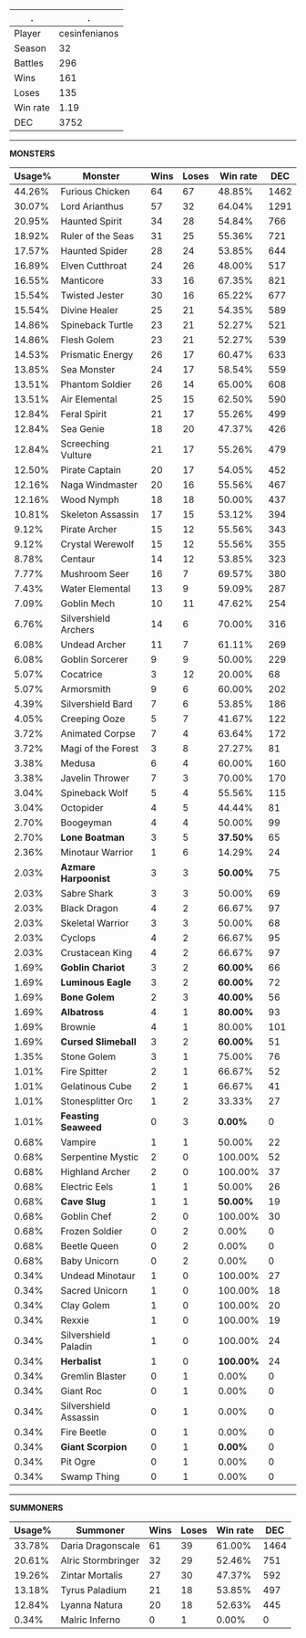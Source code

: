 .|.
|-|-
Player|cesinfenianos
Season|32
Battles|296
Wins|161
Loses|135
Win rate|1.19
DEC|3752

---
**MONSTERS**

Usage%|Monster|Wins|Loses|Win rate|DEC|
-|-|-|-|-|-|
44.26%|Furious Chicken|64|67|48.85%|1462|
30.07%|Lord Arianthus|57|32|64.04%|1291|
20.95%|Haunted Spirit|34|28|54.84%|766|
18.92%|Ruler of the Seas|31|25|55.36%|721|
17.57%|Haunted Spider|28|24|53.85%|644|
16.89%|Elven Cutthroat|24|26|48.00%|517|
16.55%|Manticore|33|16|67.35%|821|
15.54%|Twisted Jester|30|16|65.22%|677|
15.54%|Divine Healer|25|21|54.35%|589|
14.86%|Spineback Turtle|23|21|52.27%|521|
14.86%|Flesh Golem|23|21|52.27%|539|
14.53%|Prismatic Energy|26|17|60.47%|633|
13.85%|Sea Monster|24|17|58.54%|559|
13.51%|Phantom Soldier|26|14|65.00%|608|
13.51%|Air Elemental|25|15|62.50%|590|
12.84%|Feral Spirit|21|17|55.26%|499|
12.84%|Sea Genie|18|20|47.37%|426|
12.84%|Screeching Vulture|21|17|55.26%|479|
12.50%|Pirate Captain|20|17|54.05%|452|
12.16%|Naga Windmaster|20|16|55.56%|467|
12.16%|Wood Nymph|18|18|50.00%|437|
10.81%|Skeleton Assassin|17|15|53.12%|394|
9.12%|Pirate Archer|15|12|55.56%|343|
9.12%|Crystal Werewolf|15|12|55.56%|355|
8.78%|Centaur|14|12|53.85%|323|
7.77%|Mushroom Seer|16|7|69.57%|380|
7.43%|Water Elemental|13|9|59.09%|287|
7.09%|Goblin Mech|10|11|47.62%|254|
6.76%|Silvershield Archers|14|6|70.00%|316|
6.08%|Undead Archer|11|7|61.11%|269|
6.08%|Goblin Sorcerer|9|9|50.00%|229|
5.07%|Cocatrice|3|12|20.00%|68|
5.07%|Armorsmith|9|6|60.00%|202|
4.39%|Silvershield Bard|7|6|53.85%|186|
4.05%|Creeping Ooze|5|7|41.67%|122|
3.72%|Animated Corpse|7|4|63.64%|172|
3.72%|Magi of the Forest|3|8|27.27%|81|
3.38%|Medusa|6|4|60.00%|160|
3.38%|Javelin Thrower|7|3|70.00%|170|
3.04%|Spineback Wolf|5|4|55.56%|115|
3.04%|Octopider|4|5|44.44%|81|
2.70%|Boogeyman|4|4|50.00%|99|
2.70%|**Lone Boatman**|3|5|**37.50%**|65|
2.36%|Minotaur Warrior|1|6|14.29%|24|
2.03%|**Azmare Harpoonist**|3|3|**50.00%**|75|
2.03%|Sabre Shark|3|3|50.00%|69|
2.03%|Black Dragon|4|2|66.67%|97|
2.03%|Skeletal Warrior|3|3|50.00%|68|
2.03%|Cyclops|4|2|66.67%|95|
2.03%|Crustacean King|4|2|66.67%|97|
1.69%|**Goblin Chariot**|3|2|**60.00%**|66|
1.69%|**Luminous Eagle**|3|2|**60.00%**|72|
1.69%|**Bone Golem**|2|3|**40.00%**|56|
1.69%|**Albatross**|4|1|**80.00%**|93|
1.69%|Brownie|4|1|80.00%|101|
1.69%|**Cursed Slimeball**|3|2|**60.00%**|51|
1.35%|Stone Golem|3|1|75.00%|76|
1.01%|Fire Spitter|2|1|66.67%|52|
1.01%|Gelatinous Cube|2|1|66.67%|41|
1.01%|Stonesplitter Orc|1|2|33.33%|27|
1.01%|**Feasting Seaweed**|0|3|**0.00%**|0|
0.68%|Vampire|1|1|50.00%|22|
0.68%|Serpentine Mystic|2|0|100.00%|52|
0.68%|Highland Archer|2|0|100.00%|37|
0.68%|Electric Eels|1|1|50.00%|26|
0.68%|**Cave Slug**|1|1|**50.00%**|19|
0.68%|Goblin Chef|2|0|100.00%|30|
0.68%|Frozen Soldier|0|2|0.00%|0|
0.68%|Beetle Queen|0|2|0.00%|0|
0.68%|Baby Unicorn|0|2|0.00%|0|
0.34%|Undead Minotaur|1|0|100.00%|27|
0.34%|Sacred Unicorn|1|0|100.00%|18|
0.34%|Clay Golem|1|0|100.00%|20|
0.34%|Rexxie|1|0|100.00%|19|
0.34%|Silvershield Paladin|1|0|100.00%|24|
0.34%|**Herbalist**|1|0|**100.00%**|24|
0.34%|Gremlin Blaster|0|1|0.00%|0|
0.34%|Giant Roc|0|1|0.00%|0|
0.34%|Silvershield Assassin|0|1|0.00%|0|
0.34%|Fire Beetle|0|1|0.00%|0|
0.34%|**Giant Scorpion**|0|1|**0.00%**|0|
0.34%|Pit Ogre|0|1|0.00%|0|
0.34%|Swamp Thing|0|1|0.00%|0|

---
**SUMMONERS**

Usage%|Summoner|Wins|Loses|Win rate|DEC|
-|-|-|-|-|-|
33.78%|Daria Dragonscale|61|39|61.00%|1464|
20.61%|Alric Stormbringer|32|29|52.46%|751|
19.26%|Zintar Mortalis|27|30|47.37%|592|
13.18%|Tyrus Paladium|21|18|53.85%|497|
12.84%|Lyanna Natura|20|18|52.63%|445|
0.34%|Malric Inferno|0|1|0.00%|0|
